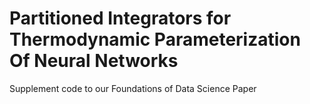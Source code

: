 # Partitioned Integrators for Thermodynamic Parameterization Of Neural Networks
Supplement code to our Foundations of Data Science Paper
